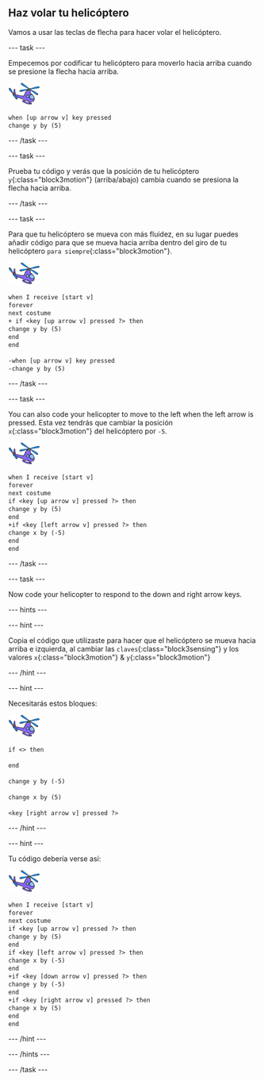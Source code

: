 ## Haz volar tu helicóptero

Vamos a usar las teclas de flecha para hacer volar el helicóptero.

--- task ---

Empecemos por codificar tu helicóptero para moverlo hacia arriba cuando se presione la flecha hacia arriba.

![objeto helicóptero](images/helicopter-sprite.png)

```blocks3
when [up arrow v] key pressed
change y by (5)
```

--- /task ---

--- task ---

Prueba tu código y verás que la posición de tu helicóptero `y`{:class="block3motion"} (arriba/abajo) cambia cuando se presiona la flecha hacia arriba.

--- /task ---

--- task ---

Para que tu helicóptero se mueva con más fluidez, en su lugar puedes añadir código para que se mueva hacia arriba dentro del giro de tu helicóptero `para siempre`{:class="block3motion"}.

![objeto helicóptero](images/helicopter-sprite.png)

```blocks3
when I receive [start v]
forever
next costume
+ if <key [up arrow v] pressed ?> then
change y by (5)
end
end

-when [up arrow v] key pressed
-change y by (5)
```

--- /task ---

--- task ---

You can also code your helicopter to move to the left when the left arrow is pressed. Esta vez tendrás que cambiar la posición `x`{:class="block3motion"} del helicóptero por `-5`.

![objeto helicóptero](images/helicopter-sprite.png)

```blocks3
when I receive [start v]
forever
next costume
if <key [up arrow v] pressed ?> then
change y by (5)
end
+if <key [left arrow v] pressed ?> then
change x by (-5)
end
end
```

--- /task ---

--- task ---

Now code your helicopter to respond to the down and right arrow keys.

--- hints ---

--- hint ---

Copia el código que utilizaste para hacer que el helicóptero se mueva hacia arriba e izquierda, al cambiar las `claves`{:class="block3sensing"} y los valores `x`{:class="block3motion"} & `y`{:class="block3motion"}

--- /hint ---

--- hint ---

Necesitarás estos bloques:

![objeto helicóptero](images/helicopter-sprite.png)

```blocks3
if <> then

end

change y by (-5)

change x by (5)

<key [right arrow v] pressed ?>
```

--- /hint ---

--- hint ---

Tu código debería verse así:

![objeto helicóptero](images/helicopter-sprite.png)

```blocks3
when I receive [start v]
forever
next costume
if <key [up arrow v] pressed ?> then
change y by (5)
end
if <key [left arrow v] pressed ?> then
change x by (-5)
end
+if <key [down arrow v] pressed ?> then
change y by (-5)
end
+if <key [right arrow v] pressed ?> then
change x by (5)
end
end
```

--- /hint ---

--- /hints ---

--- /task ---
